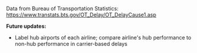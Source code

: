 
Data from Bureau of Transportation Statistics:
https://www.transtats.bts.gov/OT_Delay/OT_DelayCause1.asp

<b>Future updates:</b>
- Label hub airports of each airline; compare airline's hub performance to non-hub performance in carrier-based delays
